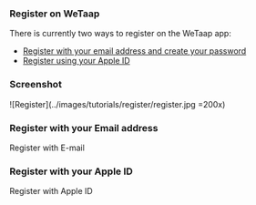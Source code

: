 ### **Register on WeTaap** <a name="register"></a>

There is currently two ways to register on the WeTaap app:

- [Register with your email address and create your password](../tutorials/how-to-register.md#register-with-email)
- [Register using your Apple ID](../tutorials/how-to-register.md#register-with-apple-id)

### **Screenshot** <a name="screenshots"></a>
![Register](../images/tutorials/register/register.jpg =200x)

### **Register with your Email address** <a name="register-with-email"></a>
Register with E-mail

### **Register with your Apple ID** <a name="register-with-apple-id"></a>
Register with Apple ID